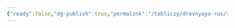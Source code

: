 ```yaml
---
{"ready":false,"dg-publish":true,"permalink":"/tabliczy/drevnyaya-rus/rozhdestvenskij-sobor-savvino-storozhevskogo-monastyrya/","dgPassFrontmatter":true}
---
```



